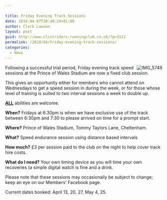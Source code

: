 ```yaml
---

title: Friday Evening Track Sessions
date: 2018-04-07T20:48:24+01:00
author: Clark Lawson
layout: post
guid: http://www.clcstriders-runningclub.co.uk/?p=3111
permalink: /2018/04/friday-evening-track-sessions/
categories:
  - News
---
```

<div style="float:right">
  <img src="/Images/2018/04/IMG_5749-e1523130403974-1024x768.jpg" alt="IMG_5749" width="330" class="alignright size-large wp-image-3116" srcset="/Images/2018/04/IMG_5749-e1523130403974-1024x768.jpg 1024w, /Images/2018/04/IMG_5749-e1523130403974-300x225.jpg 300w, /Images/2018/04/IMG_5749-e1523130403974-768x576.jpg 768w" sizes="(max-width: 1024px) 100vw, 1024px" />
</div>

Following a successful trial period, Friday evening track speed sessions at the Prince of Wales Stadium are now a fixed club session.

This gives an opportunity either for members who cannot attend on Wednesdays to get a speed session in during the week, or for those whose level of training is suited to two interval sessions a week to double up.

**<u>ALL</u>** abilities are welcome.

**When?** Fridays at 6:30pm is when we have exclusive use of the track between 6:30pm and 7:30 to please arrived on time for a prompt start.

**Where?** Prince of Wales Stadium, Tommy Taylors Lane, Cheltenham.

**What?** Speed endurance session using distance based intervals

**How much?** £3 per session paid to the club on the night to help cover track hire costs.

**What do I need?** Your own timing device as you will time your own recoveries (a simple digital watch is fine and a drink.

Please note that these sessions may occasionally be subject to change; keep an eye on our Members' Facebook page.

Current dates booked: April 13, 20, 27, May 4, 25.